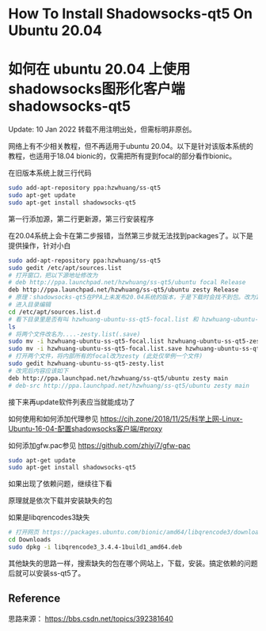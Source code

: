 # How To Install Shadowsocks-qt5 On Ubuntu 20.04
# 如何在 ubuntu 20.04 上使用shadowsocks图形化客户端shadowsocks-qt5
Update: 10 Jan 2022
转载不用注明出处，但需标明非原创。

网络上有不少相关教程，但不再适用于ubuntu 20.04。以下是针对该版本系统的教程，也适用于18.04 bionic的，仅需把所有提到focal的部分看作bionic。

在旧版本系统上就三行代码
```sh
sudo add-apt-repository ppa:hzwhuang/ss-qt5
sudo apt-get update
sudo apt-get install shadowsocks-qt5
```
第一行添加源，第二行更新源，第三行安装程序

在20.04系统上会卡在第二步报错，当然第三步就无法找到packages了。以下是提供操作，针对小白

```sh
sudo add-apt-repository ppa:hzwhuang/ss-qt5
sudo gedit /etc/apt/sources.list
# 打开窗口，把以下源地址修改为
# deb http://ppa.launchpad.net/hzwhuang/ss-qt5/ubuntu focal Release
deb http://ppa.launchpad.net/hzwhuang/ss-qt5/ubuntu zesty Release
# 原理：shadowsocks-qt5在PPA上未发布20.04系统的版本，于是下载时会找不到包。改为17.04的版本即可。20.04系统叫focal, 17.04叫zesty。同理，想改成xnial也可以，但尽量用新版本。
# 进入目录编辑
cd /etc/apt/sources.list.d
# 看下目录里是否有叫 hzwhuang-ubuntu-ss-qt5-focal.list 和 hzwhuang-ubuntu-ss-qt5-focal.list.save 的文件，如有，继续操作。若无，自行查找解决办法。
ls
# 将两个文件改名为....-zesty.list(.save)
sudo mv -i hzwhuang-ubuntu-ss-qt5-focal.list hzwhuang-ubuntu-ss-qt5-zesty.list
sudo mv -i hzwhuang-ubuntu-ss-qt5-focal.list.save hzwhuang-ubuntu-ss-qt5-zesty.list.save
# 打开两个文件，将内部所有的focal改为zesty (此处仅举例一个文件)
sudo gedit hzwhuang-ubuntu-ss-qt5-zesty.list
# 改完后内容应该如下
deb http://ppa.launchpad.net/hzwhuang/ss-qt5/ubuntu zesty main
# deb-src http://ppa.launchpad.net/hzwhuang/ss-qt5/ubuntu zesty main
```
接下来再update软件列表应当就能成功了

如何使用和如何添加代理参见 https://cjh.zone/2018/11/25/科学上网-Linux-Ubuntu-16-04-配置shadowsocks客户端/#proxy

如何添加gfw.pac参见 https://github.com/zhiyi7/gfw-pac 
```sh
sudo apt-get update
sudo apt-get install shadowsocks-qt5
```

如果出现了依赖问题，继续往下看

原理就是依次下载并安装缺失的包

如果是libqrencodes3缺失
```sh
# 打开网页 https://packages.ubuntu.com/bionic/amd64/libqrencode3/download ，选择对应的镜像下载，然后进入下载文件夹安装
cd Downloads
sudo dpkg -i libqrencode3_3.4.4-1build1_amd64.deb
```

其他缺失的思路一样，搜索缺失的包在哪个网站上，下载，安装。搞定依赖的问题后就可以安装ss-qt5了。

## Reference
思路来源：
https://bbs.csdn.net/topics/392381640